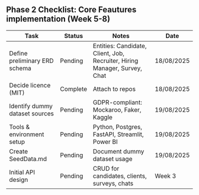 ## Phase 2 Checklist: Core Feautures implementation (Week 5-8)

| Task                           | Status   | Notes                                                                     | Date       |
| ------------------------------ | -------- | ------------------------------------------------------------------------- | ---------- |
| Define preliminary ERD schema  | Pending  | Entities: Candidate, Client, Job, Recruiter, Hiring Manager, Survey, Chat | 18/08/2025 |
| Decide licence (MIT)           | Complete | Attach to repos                                                           | 18/08/2025 |
| Identify dummy dataset sources | Pending  | GDPR-compliant: Mockaroo, Faker, Kaggle                                   | 19/08/2025 |
| Tools & environment setup      | Pending  | Python, Postgres, FastAPI, Streamlit, Power BI                            | 19/08/2025 |
| Create SeedData.md             | Pending  | Document dummy dataset usage                                              | 19/08/2025 |
| Initial API design             | Pending  | CRUD for candidates, clients, surveys, chats                              | Week 3     |
